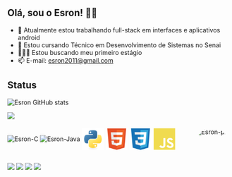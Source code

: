 ## Olá, sou o Esron! 👋😎

- 🔭 Atualmente estou trabalhando full-stack em interfaces e aplicativos android
- 🌱 Estou cursando Técnico em Desenvolvimento de Sistemas no Senai
- 🧑🏽‍💻 Estou buscando meu primeiro estágio
- 📫 E-mail: esron2011@gmail.com

## Status
![Esron GitHub stats](https://github-readme-stats.vercel.app/api?username=esronlinhares&show_icons=true&theme=github_dark)

<img height="180em" src="https://github-readme-stats.vercel.app/api/top-langs/?username=esronlinhares&layout=compact&langs_count=7&theme=github_dark"/>

<div style="display: inline_block"><br>
  <img align="center" alt="Esron-C" height="50" width="50" src="https://cdn.jsdelivr.net/gh/devicons/devicon/icons/c/c-original.svg">
  <img align="center" alt="Esron-Java" height="50" width="50" src="https://cdn.jsdelivr.net/gh/devicons/devicon/icons/java/java-original.svg">
  <img align="center" alt="Esron-Python" height="50" width="50" src="https://raw.githubusercontent.com/devicons/devicon/master/icons/python/python-original.svg">
  <img align="center" alt="Esron-HTML" height="50" width="50" src="https://raw.githubusercontent.com/devicons/devicon/master/icons/html5/html5-original.svg">
  <img align="center" alt="Esron-CSS" height="50" width="50" src="https://raw.githubusercontent.com/devicons/devicon/master/icons/css3/css3-original.svg">
  <img align="center" alt="Esron-Js" height="50" width="50" src="https://raw.githubusercontent.com/devicons/devicon/master/icons/javascript/javascript-plain.svg">
  <img align="right" alt="Esron-pic" height="150" style="border-radius:50px;" src="https://media.discordapp.net/attachments/523392633859473408/1102274108584099890/Logo_Esron.png?width=538&height=538">
</div>

##

<div> 
  <a href="https://www.youtube.com/@esron/videos" target="_blank"><img src="https://img.shields.io/badge/YouTube-FF0000?style=for-the-badge&logo=youtube&logoColor=white" target="_blank"></a>
  <a href="https://www.instagram.com/esronlinhares/" target="_blank"><img src="https://img.shields.io/badge/-Instagram-%23E4405F?style=for-the-badge&logo=instagram&logoColor=white" target="_blank"></a>
  <a href = "mailto:esron2011@gmail.com"><img src="https://img.shields.io/badge/-Gmail-%23333?style=for-the-badge&logo=gmail&logoColor=white" target="_blank"></a>
  <a href="https://www.linkedin.com/in/esron-linhares-4579231b9/" target="_blank"><img src="https://img.shields.io/badge/-LinkedIn-%230077B5?style=for-the-badge&logo=linkedin&logoColor=white" target="_blank"></a> 
  
</div>
